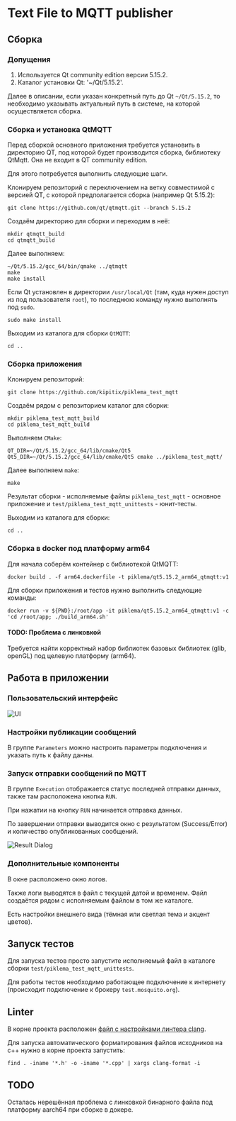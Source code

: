 # Text File to MQTT publisher

## Сборка

### Допущения

1. Используется Qt community edition версии 5.15.2.
2. Каталог установки Qt: '~/Qt/5.15.2'.

Далее в описании, если указан конкретный путь до Qt `~/Qt/5.15.2`, то необходимо указывать актуальный путь в системе, на которой осуществляется сборка.

### Сборка и установка QtMQTT

Перед сборкой основного приложения требуется установить в директорию QT, под которой будет производится сборка, библиотеку QtMqtt. Она не входит в QT community edition.

Для этого потребуется выполнить следующие шаги.

Клонируем репозиторий с переключением на ветку совместимой с версией QT, с которой предполагается сборка (например Qt 5.15.2):

```shell
git clone https://github.com/qt/qtmqtt.git --branch 5.15.2
```

Создаём директорию для сборки и переходим в неё:

```shell
mkdir qtmqtt_build
cd qtmqtt_build
```

Далее выполняем:

```shell
~/Qt/5.15.2/gcc_64/bin/qmake ../qtmqtt
make
make install
```

Если Qt установлен в директории `/usr/local/Qt` (там, куда нужен доступ из под пользователя `root`), то последнюю команду нужно выполнять под `sudo`.

```shell
sudo make install
```

Выходим из каталога для сборки `QtMQTT`:

```shell
cd ..
```

### Сборка приложения

Клонируем репозиторий:

```shell
git clone https://github.com/kipitix/piklema_test_mqtt
```

Создаём рядом с репозиторием каталог для сборки:

```shell
mkdir piklema_test_mqtt_build
cd piklema_test_mqtt_build
```

Выполняем `CMake`:

```shell
QT_DIR=~/Qt/5.15.2/gcc_64/lib/cmake/Qt5 Qt5_DIR=~/Qt/5.15.2/gcc_64/lib/cmake/Qt5 cmake ../piklema_test_mqtt/
```

Далее выполняем `make`:

```shell
make
```

Результат сборки - исполняемые файлы `piklema_test_mqtt` - основное приложение и `test/piklema_test_mqtt_unittests` - юнит-тесты.

Выходим из каталога для сборки:

```shell
cd ..
```

### Сборка в docker под платформу arm64

Для начала соберём контейнер с библиотекой QtMQTT:

```shell
docker build . -f arm64.dockerfile -t piklema/qt5.15.2_arm64_qtmqtt:v1
```

Для сборки приложения и тестов нужно выполнить следующие команды:

```shell
docker run -v ${PWD}:/root/app -it piklema/qt5.15.2_arm64_qtmqtt:v1 -c 'cd /root/app; ./build_arm64.sh'
```

#### TODO: Проблема с линковкой

Требуется найти корректный набор библиотек базовых библиотек (glib, openGL) под целевую платформу (arm64).

## Работа в приложении

### Пользовательский интерфейс

![UI](./misc/main_window.png)

### Настройки публикации сообщений

В группе `Parameters` можно настроить параметры подключения и указать путь к файлу данны.

### Запуск отправки сообщений по MQTT

В группе `Execution` отображается статус последней отправки данных, также там расположена кнопка `RUN`.

При нажатии на кнопку `RUN` начинается отправка данных.

По завершении отправки выводится окно с результатом (Success/Error) и количество опубликованных сообщений.

![Result Dialog](./misc/result_dialog.png)

### Дополнительные компоненты

В окне расположено окно логов.

Также логи выводятся в файл с текущей датой и временем. Файл создаётся рядом с исполняемым файлом в том же каталоге.

Есть настройки внешнего вида (тёмная или светлая тема и акцент цветов).

## Запуск тестов

Для запуска тестов просто запустите исполняемый файл в каталоге сборки `test/piklema_test_mqtt_unittests`.

Для работы тестов необходимо работающее подключение к интернету (происходит подключение к брокеру `test.mosquito.org`).

## Linter

В корне проекта расположен [файл с настройками линтера clang](.clang-format).

Для запуска автоматического форматирования файлов исходников на с++ нужно в корне проекта запустить:

```shell
find . -iname '*.h' -o -iname '*.cpp' | xargs clang-format -i
```

## TODO

Осталась нерешённая проблема с линковкой бинарного файла под платформу aarch64 при сборке в докере.

